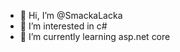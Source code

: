- 👋 Hi, I’m @SmackaLacka
- 👀 I’m interested in c#
- 🌱 I’m currently learning asp.net core

<!---
SmackaLacka/SmackaLacka is a ✨ special ✨ repository because its `README.md` (this file) appears on your GitHub profile.
You can click the Preview link to take a look at your changes.
--->
